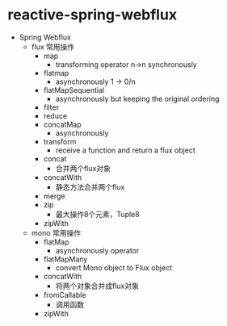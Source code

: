 # reactive-spring-webflux
* Spring Webflux
  * flux 常用操作
    * map
      * transforming operator n->n synchronously
    * flatmap
      * asynchronously 1 -> 0/n
    * flatMapSequential
      * asynchronously but keeping the original ordering
    * filter
    * reduce
    * concatMap
      * asynchronously
    * transform
      * receive a function and return a flux object
    * concat
      * 合并两个flux对象
    * concatWith
      * 静态方法合并两个flux
    * merge
    * zip
      * 最大操作8个元素，Tuple8
    * zipWith
  * mono 常用操作
    * flatMap
      * asynchronously operator
    * flatMapMany
      * convert Mono object to Flux object
    * concatWith
      * 将两个对象合并成flux对象
    * fromCallable
      * 调用函数
    * zipWith
